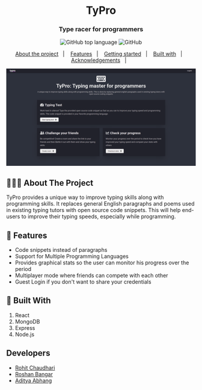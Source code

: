 <h1 align="center">
	TyPro
</h1>

<h3 align="center">
  Type racer for programmers
</h3>

<p align="center">
  <img alt="GitHub top language" src="https://img.shields.io/badge/stack-MERN-brightgreen">

  <img alt="GitHub" src="https://img.shields.io/github/license/EliasGcf/readme-template">
</p>

<p align="center">
  <a href="#-about-the-project">About the project</a>&nbsp;&nbsp;&nbsp;|&nbsp;&nbsp;&nbsp;
  <a href="#-features">Features</a>&nbsp;&nbsp;&nbsp;|&nbsp;&nbsp;&nbsp;
  <a href="#-getting-started">Getting started</a>&nbsp;&nbsp;&nbsp;|&nbsp;&nbsp;&nbsp;
  <a href="#-built-with">Built with</a>&nbsp;&nbsp;&nbsp;|&nbsp;&nbsp;&nbsp;
  <a href="#-acknowledgements">Acknowledgements</a>&nbsp;&nbsp;&nbsp;|&nbsp;&nbsp;&nbsp;
</p>

<img alt="Layout" src="Screenshot/main.png">

## 👨🏻‍💻 About The Project

TyPro provides a unique way to improve typing skills along with programming skills. It replaces general English paragraphs and poems used in existing typing tutors with open source code snippets. This will help end-users to improve their typing speeds, especially while programming.

## 🌟 Features

- Code snippets instead of paragraphs
- Support for Multiple Programming Languages
- Provides graphical stats so the user can monitor his progress over the period
- Multiplayer mode where friends can compete with each other
- Guest Login if you don't want to share your credentials

## 🚀 Built With

1. React
2. MongoDB
3. Express
4. Node.js

## Developers

- [Rohit Chaudhari](https://github.com/chaudharirohit2810)
- [Roshan Bangar](https://github.com/Roshan23699)
- [Aditya Abhang](https://github.com/Adi190920)
